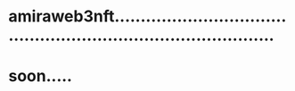 # amiraweb3nft....................................................................................
# soon.....
